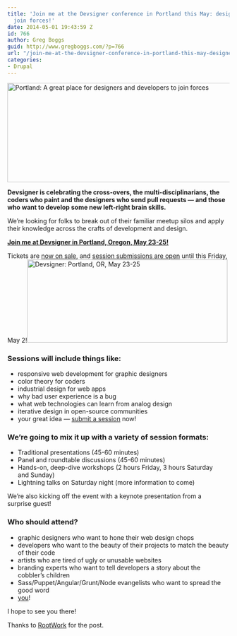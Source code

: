```yaml
---
title: 'Join me at the Devsigner conference in Portland this May: designers and developers
  join forces!'
date: 2014-05-01 19:43:59 Z
id: 766
author: Greg Boggs
guid: http://www.gregboggs.com/?p=766
url: "/join-me-at-the-devsigner-conference-in-portland-this-may-designers-and-developers-join-forces/"
categories:
- Drupal
---
```


<img title="Credit: Devsigner" alt="Portland: A great place for designers and developers to join forces" src="http://rootwork.org/sites/default/files/imagecache/blog_header/blog/devsignerslide1.jpg" width="576" height="225" />

**Devsigner is celebrating the cross-overs, the multi-disciplinarians, the coders who paint and the designers who send pull requests — and those who want to develop some new left-right brain skills.**

We’re looking for folks to break out of their familiar meetup silos and apply their knowledge across the crafts of development and design.

<a href="http://devsignercon.com/" target="_blank"><strong>Join me at Devsigner in Portland, Oregon, May 23-25!</strong></a>

Tickets are <a href="http://devsignercon.com/devsigner-2014" target="_blank">now on sale</a>, and <a href="http://devsignercon.com/" target="_blank">session submissions are open</a> until this Friday, May 2!<a href="http://devsignercon.com/" target="_blank"><img alt="Devsigner: Portland, OR, May 23-25" src="http://rootwork.org/sites/default/files/devsignerlogo.png" width="454" height="188" /></a>

### Sessions will include things like:

  * responsive web development for graphic designers
  * color theory for coders
  * industrial design for web apps
  * why bad user experience is a bug
  * what web technologies can learn from analog design
  * iterative design in open-source communities
  * your great idea — <a title="Submit your session!" href="http://devsignercon.com/" target="_blank">submit a session</a> now!

### We’re going to mix it up with a variety of session formats:

  * Traditional presentations (45-60 minutes)
  * Panel and roundtable discussions (45-60 minutes)
  * Hands-on, deep-dive workshops (2 hours Friday, 3 hours Saturday and Sunday)
  * Lightning talks on Saturday night (more information to come)

We’re also kicking off the event with a keynote presentation from a surprise guest!

### Who should attend?

  * graphic designers who want to hone their web design chops
  * developers who want to the beauty of their projects to match the beauty of their code
  * artists who are tired of ugly or unusable websites
  * branding experts who want to tell developers a story about the cobbler’s children
  * Sass/Puppet/Angular/Grunt/Node evangelists who want to spread the good word
  * <a title="Register Today!" href="http://devsignercon.com/devsigner-2014" target="_blank">you</a>!

I hope to see you there!

Thanks to [RootWork][1] for the post.

 [1]: http://rootwork.org/blog/2014/04/join-me-devsigner-conference-portland-may-designers-developers-join-forces